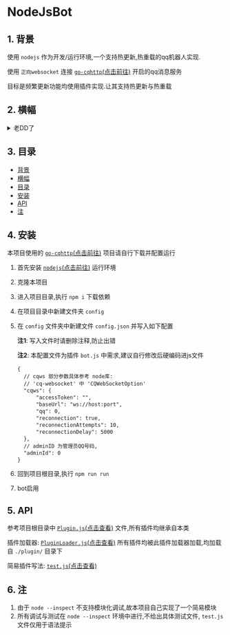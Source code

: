 # NodeJsBot

## 1. 背景

使用 `nodejs` 作为开发/运行环境,一个支持热更新,热重载的qq机器人实现.

使用 `正向websocket` 连接 [`go-cqhttp`(点击前往)](https://github.com/Mrs4s/go-cqhttp) 开启的qq消息服务

目标是频繁更新功能均使用插件实现.让其支持热更新与热重载

## 2. 横幅

<details><summary>老DD了</summary>

![老DD了](./400x400.png)

</details>

## 3. 目录

- [背景](#1-)
- [横幅](#2-)
- [目录](#3-)
- [安装](#4-)
- [API](#5-api)
- [注](#6-)

## 4. 安装

本项目使用的 [`go-cqhttp`(点击前往)](https://github.com/Mrs4s/go-cqhttp) 项目请自行下载并配置运行

1. 首先安装 [`nodejs`(点击前往)](http://nodejs.cn/download/) 运行环境
2. 克隆本项目
3. 进入项目目录,执行 `npm i` 下载依赖
4. 在项目目录中新建文件夹 `config`
5. 在 `config` 文件夹中新建文件 `config.json` 并写入如下配置

   **注1**: 写入文件时请删除注释,防止出错

   **注2**: 本配置文件为插件 `bot.js` 中需求,建议自行修改后硬编码进js文件

    ```json5
    {
      // cqws 部分参数具体参考 node库: 
      // 'cq-websocket' 中 'CQWebSocketOption'
      "cqws": {
          "accessToken": "",
          "baseUrl": "ws://host:port",
          "qq": 0,
          "reconnection": true,
          "reconnectionAttempts": 10,
          "reconnectionDelay": 5000
      },
      // adminID 为管理员QQ号码,
      "adminId": 0
    }
    ```

6. 回到项目根目录,执行 `npm run run`
7. bot启用

## 5. API

参考项目根目录中 [`Plugin.js`(点击查看)](./Plugin.js) 文件,所有插件均继承自本类

插件加载器: [`PluginLoader.js`(点击查看)](./PluginLoader.js) 所有插件均被此插件加载器加载,均加载自 `./plugin/` 目录下

简易插件写法: [`test.js`(点击查看)](./plugin/test.js)

## 6. 注

1. 由于 `node --inspect` 不支持模块化调试,故本项目自己实现了一个简易模块
2. 所有调试与测试在 `node --inspect` 环境中进行,不给出具体测试文件, `test.js` 文件仅用于语法提示